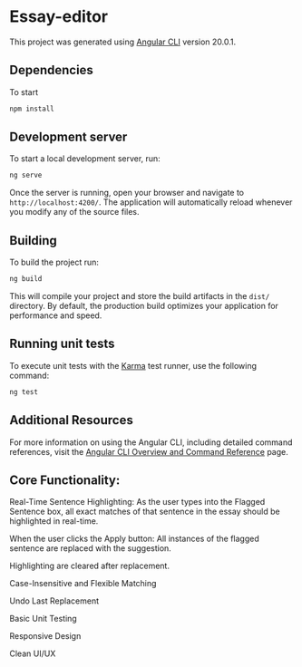 # Essay-editor

This project was generated using [Angular CLI](https://github.com/angular/angular-cli) version 20.0.1.

## Dependencies

To start

```bash
npm install
```

## Development server

To start a local development server, run:

```bash
ng serve
```

Once the server is running, open your browser and navigate to `http://localhost:4200/`. The application will automatically reload whenever you modify any of the source files.

## Building

To build the project run:

```bash
ng build
```

This will compile your project and store the build artifacts in the `dist/` directory. By default, the production build optimizes your application for performance and speed.

## Running unit tests

To execute unit tests with the [Karma](https://karma-runner.github.io) test runner, use the following command:

```bash
ng test
```

## Additional Resources

For more information on using the Angular CLI, including detailed command references, visit the [Angular CLI Overview and Command Reference](https://angular.dev/tools/cli) page.

## Core Functionality:

Real-Time Sentence Highlighting: As the user types into the Flagged Sentence box, all exact matches of that sentence in the essay should be highlighted in real-time.

When the user clicks the Apply button: All instances of the flagged sentence are replaced with the suggestion.

Highlighting are cleared after replacement.

Case-Insensitive and Flexible Matching

Undo Last Replacement

Basic Unit Testing

Responsive Design

Clean UI/UX
